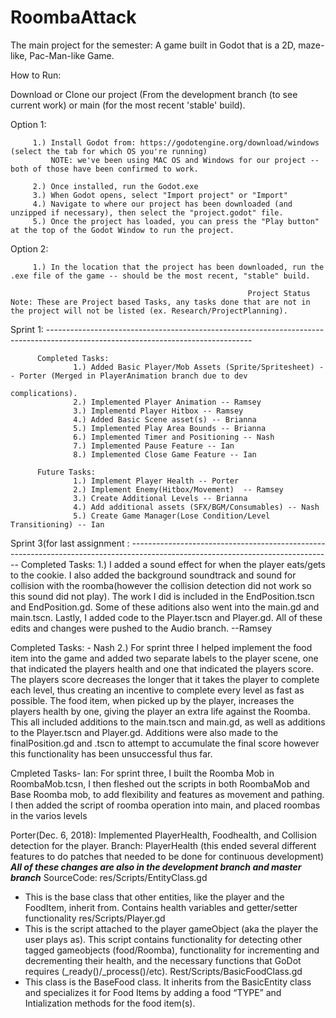 # RoombaAttack
The main project for the semester: A game built in Godot that is a 2D, maze-like, Pac-Man-like Game.

How to Run:

Download or Clone our project (From the development branch (to see current work) or main (for the most recent 'stable' build).

Option 1: 
         
         1.) Install Godot from: https://godotengine.org/download/windows (select the tab for which OS you're running)
             NOTE: we've been using MAC OS and Windows for our project -- both of those have been confirmed to work.

         2.) Once installed, run the Godot.exe
         3.) When Godot opens, select "Import project" or "Import"
         4.) Navigate to where our project has been downloaded (and unzipped if necessary), then select the "project.godot" file.
         5.) Once the project has loaded, you can press the "Play button" at the top of the Godot Window to run the project.
         
Option 2:
         
         1.) In the location that the project has been downloaded, run the .exe file of the game -- should be the most recent, "stable" build.

                                                         Project Status
    Note: These are Project based Tasks, any tasks done that are not in the project will not be listed (ex. Research/ProjectPlanning).

Sprint 1: ---------------------------------------------------------------------------------------------------------------------------------

          Completed Tasks:
                  1.) Added Basic Player/Mob Assets (Sprite/Spritesheet) -- Porter (Merged in PlayerAnimation branch due to dev        
                                                                                    complications).
                  2.) Implemented Player Animation -- Ramsey
                  3.) Implementd Player Hitbox -- Ramsey
                  4.) Added Basic Scene asset(s) -- Brianna
                  5.) Implemented Play Area Bounds -- Brianna
                  6.) Implemented Timer and Positioning -- Nash
                  7.) Implemented Pause Feature -- Ian
                  8.) Implemented Close Game Feature -- Ian
                  
          Future Tasks:
                  1.) Implement Player Health -- Porter
                  2.) Implement Enemy(Hitbox/Movement)  -- Ramsey
                  3.) Create Additional Levels -- Brianna
                  4.) Add additional assets (SFX/BGM/Consumables) -- Nash
                  5.) Create Game Manager(Lose Condition/Level Transitioning) -- Ian
                  
                  
                  
Sprint 3(for last assignment : --------------------------------------------------------------------------------------------------------------------------------
                  Completed Tasks:
                  1.) I added a sound effect for when the player eats/gets to the cookie. I also added the background soundtrack and sound                       for collision with the roomba(however the collision detection did not work so this sound did not play). The work I                         did is included in the EndPosition.tscn and EndPosition.gd. Some of these aditions also went into the main.gd and                           main.tscn. Lastly, I added code to the Player.tscn and Player.gd. All of these edits and changes were pushed to the                         Audio branch. --Ramsey 
                  
Completed Tasks: - Nash
2.) For sprint three I helped implement the food item into the game and added two separate labels to the player scene, one that indicated the players health and one that indicated the players score. The players score decreases the longer that it takes the player to complete each level, thus creating an incentive to complete every level as fast as possible. The food item, when picked up by the player, increases the players health by one, giving the player an extra life against the Roomba. This all included additions to the main.tscn and main.gd, as well as additions to the Player.tscn and Player.gd. Additions were also made to the finalPosition.gd and .tscn to attempt to accumulate the final score however this functionality has been unsuccessful thus far.

Cmpleted Tasks- Ian: For sprint three, I built the Roomba Mob in RoombaMob.tcsn, I then fleshed out the scripts in both RoombaMob and Base Roomba mob, to add flexibility and features as movement and pathing. I then added the script of roomba operation into main, and placed roombas in the varios levels



Porter(Dec. 6, 2018): Implemented PlayerHealth, Foodhealth, and Collision detection for the player.
	Branch: PlayerHealth (this ended several different features to do patches that needed to be
		done for continuous development)
		***All of these changes are also in the development branch and master branch***
	SourceCode: res/Scripts/EntityClass.gd
-	This is the base class that other entities, like the player and the FoodItem, inherit from. Contains health variables and getter/setter functionality
res/Scripts/Player.gd 
-	This is the script attached to the player gameObject (aka the player the user plays as). This script contains functionality for detecting other tagged gameobjects (food/Roomba), functionality for incrementing and decrementing their health, and the necessary functions that GoDot requires (_ready()/_process()/etc).
         Rest/Scripts/BasicFoodClass.gd
-	This class is the BaseFood class. It inherits from the BasicEntity class and specializes it for Food Items by adding a food “TYPE” and Intialization methods for the food item(s).

